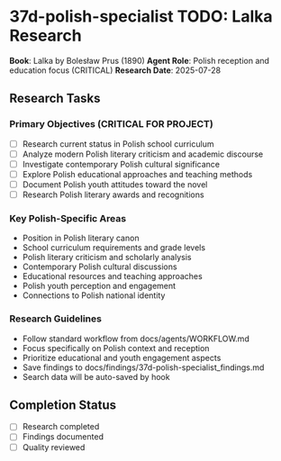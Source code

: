 # 37d-polish-specialist TODO: Lalka Research

**Book**: Lalka by Bolesław Prus (1890)
**Agent Role**: Polish reception and education focus (CRITICAL)
**Research Date**: 2025-07-28

## Research Tasks

### Primary Objectives (CRITICAL FOR PROJECT)
- [ ] Research current status in Polish school curriculum
- [ ] Analyze modern Polish literary criticism and academic discourse
- [ ] Investigate contemporary Polish cultural significance
- [ ] Explore Polish educational approaches and teaching methods
- [ ] Document Polish youth attitudes toward the novel
- [ ] Research Polish literary awards and recognitions

### Key Polish-Specific Areas
- Position in Polish literary canon
- School curriculum requirements and grade levels
- Polish literary criticism and scholarly analysis
- Contemporary Polish cultural discussions
- Educational resources and teaching approaches
- Polish youth perception and engagement
- Connections to Polish national identity

### Research Guidelines
- Follow standard workflow from docs/agents/WORKFLOW.md
- Focus specifically on Polish context and reception
- Prioritize educational and youth engagement aspects
- Save findings to docs/findings/37d-polish-specialist_findings.md
- Search data will be auto-saved by hook

## Completion Status
- [ ] Research completed
- [ ] Findings documented
- [ ] Quality reviewed
